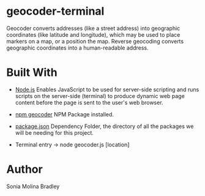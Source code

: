 # geocoder-terminal 
Geocoder converts addresses (like a street address) into geographic coordinates (like latitude and longitude), which may be used to place markers on a map, or a position the map. Reverse geocoding converts geographic coordinates into a human-readable address.

# Built With
* [Node.js](https://nodejs.org/en/) Enables JavaScript to be used for server-side scripting and runs scripts on the server-side (terminal) to produce dynamic web page content before the page is sent to the user's web browser. 
* [npm geocoder](https://www.npmjs.com/package/geocoder) NPM Package installed.
* [package.json](https://docs.npmjs.com/getting-started/using-a-package.json) Dependency Folder, the directory of all the packages we will be needing for this project.  

* Terminal entry -> node geocoder.js [location]

# Author
Sonia Molina Bradley